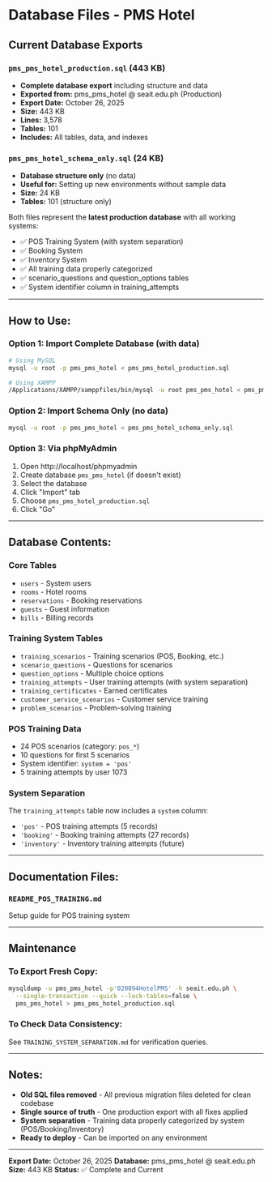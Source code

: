 # Database Files - PMS Hotel

## Current Database Exports

### `pms_pms_hotel_production.sql` (443 KB)
- **Complete database export** including structure and data
- **Exported from:** pms_pms_hotel @ seait.edu.ph (Production)
- **Export Date:** October 26, 2025
- **Size:** 443 KB
- **Lines:** 3,578
- **Tables:** 101
- **Includes:** All tables, data, and indexes

### `pms_pms_hotel_schema_only.sql` (24 KB)
- **Database structure only** (no data)
- **Useful for:** Setting up new environments without sample data
- **Size:** 24 KB
- **Tables:** 101 (structure only)

Both files represent the **latest production database** with all working systems:
- ✅ POS Training System (with system separation)
- ✅ Booking System
- ✅ Inventory System
- ✅ All training data properly categorized
- ✅ scenario_questions and question_options tables
- ✅ System identifier column in training_attempts

---

## How to Use:

### Option 1: Import Complete Database (with data)
```bash
# Using MySQL
mysql -u root -p pms_pms_hotel < pms_pms_hotel_production.sql

# Using XAMPP
/Applications/XAMPP/xamppfiles/bin/mysql -u root pms_pms_hotel < pms_pms_hotel_production.sql
```

### Option 2: Import Schema Only (no data)
```bash
mysql -u root -p pms_pms_hotel < pms_pms_hotel_schema_only.sql
```

### Option 3: Via phpMyAdmin
1. Open http://localhost/phpmyadmin
2. Create database `pms_pms_hotel` (if doesn't exist)
3. Select the database
4. Click "Import" tab
5. Choose `pms_pms_hotel_production.sql`
6. Click "Go"

---

## Database Contents:

### Core Tables
- `users` - System users
- `rooms` - Hotel rooms
- `reservations` - Booking reservations
- `guests` - Guest information
- `bills` - Billing records

### Training System Tables
- `training_scenarios` - Training scenarios (POS, Booking, etc.)
- `scenario_questions` - Questions for scenarios
- `question_options` - Multiple choice options
- `training_attempts` - User training attempts (with system separation)
- `training_certificates` - Earned certificates
- `customer_service_scenarios` - Customer service training
- `problem_scenarios` - Problem-solving training

### POS Training Data
- 24 POS scenarios (category: `pos_*`)
- 10 questions for first 5 scenarios
- System identifier: `system = 'pos'`
- 5 training attempts by user 1073

### System Separation
The `training_attempts` table now includes a `system` column:
- `'pos'` - POS training attempts (5 records)
- `'booking'` - Booking training attempts (27 records)
- `'inventory'` - Inventory training attempts (future)

---

## Documentation Files:

### `README_POS_TRAINING.md`
Setup guide for POS training system

---

## Maintenance

### To Export Fresh Copy:
```bash
mysqldump -u pms_pms_hotel -p'020894HotelPMS' -h seait.edu.ph \
  --single-transaction --quick --lock-tables=false \
  pms_pms_hotel > pms_pms_hotel_production.sql
```

### To Check Data Consistency:
See `TRAINING_SYSTEM_SEPARATION.md` for verification queries.

---

## Notes:

- **Old SQL files removed** - All previous migration files deleted for clean codebase
- **Single source of truth** - One production export with all fixes applied
- **System separation** - Training data properly categorized by system (POS/Booking/Inventory)
- **Ready to deploy** - Can be imported on any environment

---

**Export Date:** October 26, 2025
**Database:** pms_pms_hotel @ seait.edu.ph
**Size:** 443 KB
**Status:** ✅ Complete and Current

